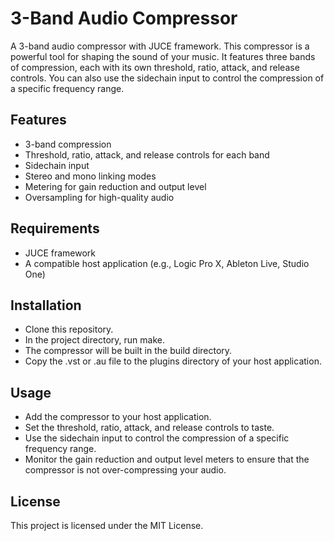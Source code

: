 # 3-Band Audio Compressor

A 3-band audio compressor with JUCE framework. This compressor is a powerful tool for shaping the sound of your music. It features three bands of compression, each with its own threshold, ratio, attack, and release controls. You can also use the sidechain input to control the compression of a specific frequency range.

## Features
* 3-band compression
* Threshold, ratio, attack, and release controls for each band
* Sidechain input
* Stereo and mono linking modes
* Metering for gain reduction and output level
* Oversampling for high-quality audio

## Requirements
* JUCE framework
* A compatible host application (e.g., Logic Pro X, Ableton Live, Studio One)

## Installation
* Clone this repository.
* In the project directory, run make.
* The compressor will be built in the build directory.
* Copy the .vst or .au file to the plugins directory of your host application.

## Usage
* Add the compressor to your host application.
* Set the threshold, ratio, attack, and release controls to taste.
* Use the sidechain input to control the compression of a specific frequency range.
* Monitor the gain reduction and output level meters to ensure that the compressor is not over-compressing your audio.

## License
This project is licensed under the MIT License.
